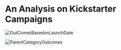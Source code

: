 # An Analysis on Kickstarter Campaigns
![OutComesBasedonLaunchDate](AnalysisProjects\Crowdfunding%Analysis\OutcomesBasedonLaunchDate.png)

![ParentCategoryOutcomes](AnalysisProjects\Crowdfunding%Analysis\ParentCategoryOutcomes.png)
